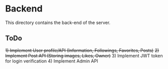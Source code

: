 # Backend

This directory contains the back-end of the server.


## ToDo

~~1) Implement User profile/API (Information, Followings, Favorites, Posts)~~
~~2) Implement Post API (Storing images, Likes, Owner)~~
3) Implement JWT token for login verification
4) Implement Admin API 
